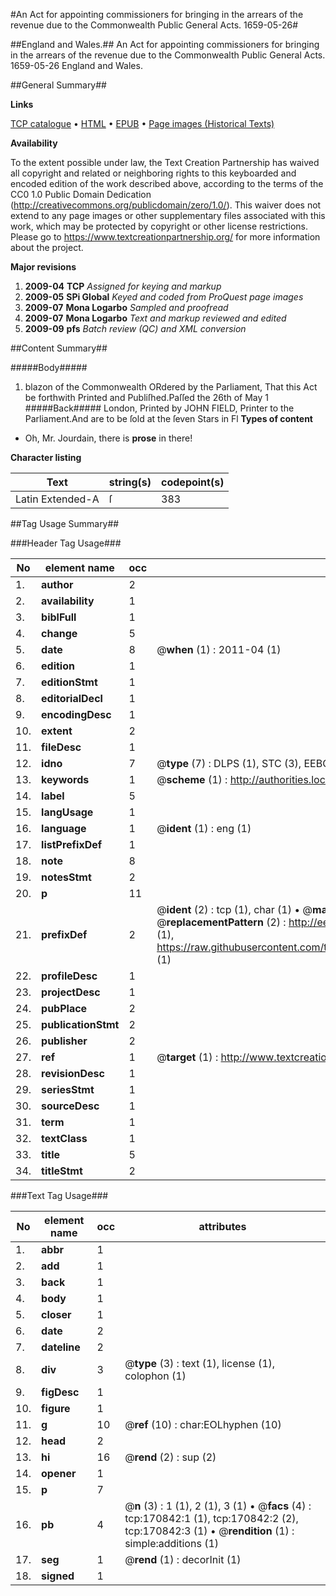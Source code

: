 #An Act for appointing commissioners for bringing in the arrears of the revenue due to the Commonwealth Public General Acts. 1659-05-26#

##England and Wales.##
An Act for appointing commissioners for bringing in the arrears of the revenue due to the Commonwealth
Public General Acts. 1659-05-26
England and Wales.

##General Summary##

**Links**

[TCP catalogue](http://www.ota.ox.ac.uk/tcp/)  • 
[HTML](http://tei.it.ox.ac.uk/tcp/Texts-HTML/free/A82/A82347.html)  • 
[EPUB](http://tei.it.ox.ac.uk/tcp/Texts-EPUB/free/A82/A82347.epub) • 
[Page images (Historical Texts)](https://historicaltexts.jisc.ac.uk/eebo-99897122e)

**Availability**

To the extent possible under law, the Text Creation Partnership has waived all copyright and related or neighboring rights to this keyboarded and encoded edition of the work described above, according to the terms of the CC0 1.0 Public Domain Dedication (http://creativecommons.org/publicdomain/zero/1.0/). This waiver does not extend to any page images or other supplementary files associated with this work, which may be protected by copyright or other license restrictions. Please go to https://www.textcreationpartnership.org/ for more information about the project.

**Major revisions**

1. __2009-04__ __TCP__ *Assigned for keying and markup*
1. __2009-05__ __SPi Global__ *Keyed and coded from ProQuest page images*
1. __2009-07__ __Mona Logarbo__ *Sampled and proofread*
1. __2009-07__ __Mona Logarbo__ *Text and markup reviewed and edited*
1. __2009-09__ __pfs__ *Batch review (QC) and XML conversion*

##Content Summary##

#####Body#####

1. blazon of the Commonwealth
ORdered by the Parliament, That this Act be forthwith Printed and Publiſhed.Paſſed the 26th of May 1
#####Back#####
London, Printed by JOHN FIELD, Printer to the Parliament.And are to be ſold at the ſeven Stars in Fl
**Types of content**

  * Oh, Mr. Jourdain, there is **prose** in there!

**Character listing**


|Text|string(s)|codepoint(s)|
|---|---|---|
|Latin Extended-A|ſ|383|

##Tag Usage Summary##

###Header Tag Usage###

|No|element name|occ|attributes|
|---|---|---|---|
|1.|__author__|2||
|2.|__availability__|1||
|3.|__biblFull__|1||
|4.|__change__|5||
|5.|__date__|8| @__when__ (1) : 2011-04 (1)|
|6.|__edition__|1||
|7.|__editionStmt__|1||
|8.|__editorialDecl__|1||
|9.|__encodingDesc__|1||
|10.|__extent__|2||
|11.|__fileDesc__|1||
|12.|__idno__|7| @__type__ (7) : DLPS (1), STC (3), EEBO-CITATION (1), PROQUEST (1), VID (1)|
|13.|__keywords__|1| @__scheme__ (1) : http://authorities.loc.gov/ (1)|
|14.|__label__|5||
|15.|__langUsage__|1||
|16.|__language__|1| @__ident__ (1) : eng (1)|
|17.|__listPrefixDef__|1||
|18.|__note__|8||
|19.|__notesStmt__|2||
|20.|__p__|11||
|21.|__prefixDef__|2| @__ident__ (2) : tcp (1), char (1)  •  @__matchPattern__ (2) : ([0-9\-]+):([0-9IVX]+) (1), (.+) (1)  •  @__replacementPattern__ (2) : http://eebo.chadwyck.com/downloadtiff?vid=$1&page=$2 (1), https://raw.githubusercontent.com/textcreationpartnership/Texts/master/tcpchars.xml#$1 (1)|
|22.|__profileDesc__|1||
|23.|__projectDesc__|1||
|24.|__pubPlace__|2||
|25.|__publicationStmt__|2||
|26.|__publisher__|2||
|27.|__ref__|1| @__target__ (1) : http://www.textcreationpartnership.org/docs/. (1)|
|28.|__revisionDesc__|1||
|29.|__seriesStmt__|1||
|30.|__sourceDesc__|1||
|31.|__term__|1||
|32.|__textClass__|1||
|33.|__title__|5||
|34.|__titleStmt__|2||


###Text Tag Usage###

|No|element name|occ|attributes|
|---|---|---|---|
|1.|__abbr__|1||
|2.|__add__|1||
|3.|__back__|1||
|4.|__body__|1||
|5.|__closer__|1||
|6.|__date__|2||
|7.|__dateline__|2||
|8.|__div__|3| @__type__ (3) : text (1), license (1), colophon (1)|
|9.|__figDesc__|1||
|10.|__figure__|1||
|11.|__g__|10| @__ref__ (10) : char:EOLhyphen (10)|
|12.|__head__|2||
|13.|__hi__|16| @__rend__ (2) : sup (2)|
|14.|__opener__|1||
|15.|__p__|7||
|16.|__pb__|4| @__n__ (3) : 1 (1), 2 (1), 3 (1)  •  @__facs__ (4) : tcp:170842:1 (1), tcp:170842:2 (2), tcp:170842:3 (1)  •  @__rendition__ (1) : simple:additions (1)|
|17.|__seg__|1| @__rend__ (1) : decorInit (1)|
|18.|__signed__|1||

